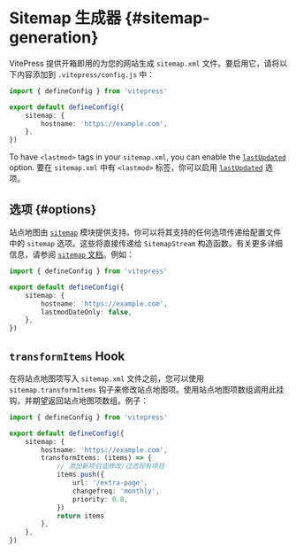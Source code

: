 # Sitemap 生成器 {#sitemap-generation}

VitePress 提供开箱即用的为您的网站生成 `sitemap.xml` 文件。要启用它，请将以下内容添加到 `.vitepress/config.js` 中：

```ts
import { defineConfig } from 'vitepress'

export default defineConfig({
	sitemap: {
		hostname: 'https://example.com',
	},
})
```

To have `<lastmod>` tags in your `sitemap.xml`, you can enable the [`lastUpdated`](../reference/default-theme-last-updated) option.
要在 `sitemap.xml` 中有 `<lastmod>` 标签，你可以启用 [`lastUpdated`](../reference/default-theme-last-updated) 选项。

## 选项 {#options}

站点地图由 [`sitemap`](https://www.npmjs.com/package/sitemap) 模块提供支持。你可以将其支持的任何选项传递给配置文件中的 `sitemap` 选项。这些将直接传递给 `SitemapStream` 构造函数。有关更多详细信息，请参阅 [`sitemap` 文档](https://www.npmjs.com/package/sitemap#options-you-can-pass)。例如：

```ts
import { defineConfig } from 'vitepress'

export default defineConfig({
	sitemap: {
		hostname: 'https://example.com',
		lastmodDateOnly: false,
	},
})
```

## `transformItems` Hook

在将站点地图项写入 `sitemap.xml` 文件之前，您可以使用 `sitemap.transformItems` 钩子来修改站点地图项。使用站点地图项数组调用此挂钩，并期望返回站点地图项数组。例子：

```ts
import { defineConfig } from 'vitepress'

export default defineConfig({
	sitemap: {
		hostname: 'https://example.com',
		transformItems: (items) => {
			// 添加新项目或修改/过滤现有项目
			items.push({
				url: '/extra-page',
				changefreq: 'monthly',
				priority: 0.8,
			})
			return items
		},
	},
})
```
